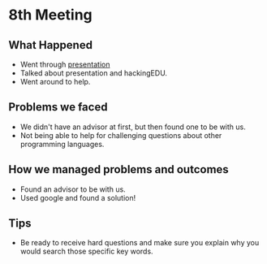# 8th Meeting

## What Happened

- Went through
  [presentation](https://github.com/SMHS-Programming/club/blob/ef47df64162248880e5083d2b6c83c20912fb31e/meetings/10_21_Meeting_VIII.pdf)
- Talked about presentation and hackingEDU.
- Went around to help.

## Problems we faced

- We didn't have an advisor at first, but then found one to be with us.
- Not being able to help for challenging questions about other programming
  languages.

## How we managed problems and outcomes

- Found an advisor to be with us.
- Used google and found a solution!

## Tips

- Be ready to receive hard questions and make sure you explain why you would
  search those specific key words.
